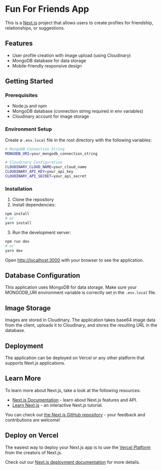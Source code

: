 # Fun For Friends App

This is a [Next.js](https://nextjs.org) project that allows users to create profiles for friendship, relationships, or suggestions.

## Features

- User profile creation with image upload (using Cloudinary)
- MongoDB database for data storage
- Mobile-friendly responsive design

## Getting Started

### Prerequisites

- Node.js and npm
- MongoDB database (connection string required in env variables)
- Cloudinary account for image storage

### Environment Setup

Create a `.env.local` file in the root directory with the following variables:

```bash
# MongoDB Connection String
MONGODB_URI=your_mongodb_connection_string

# Cloudinary Configuration
CLOUDINARY_CLOUD_NAME=your_cloud_name
CLOUDINARY_API_KEY=your_api_key
CLOUDINARY_API_SECRET=your_api_secret
```

### Installation

1. Clone the repository
2. Install dependencies:

```bash
npm install
# or
yarn install
```

3. Run the development server:

```bash
npm run dev
# or
yarn dev
```

Open [http://localhost:3000](http://localhost:3000) with your browser to see the application.

## Database Configuration

This application uses MongoDB for data storage. Make sure your MONGODB_URI environment variable is correctly set in the `.env.local` file.

## Image Storage

Images are stored in Cloudinary. The application takes base64 image data from the client, uploads it to Cloudinary, and stores the resulting URL in the database.

## Deployment

The application can be deployed on Vercel or any other platform that supports Next.js applications.

## Learn More

To learn more about Next.js, take a look at the following resources:

- [Next.js Documentation](https://nextjs.org/docs) - learn about Next.js features and API.
- [Learn Next.js](https://nextjs.org/learn) - an interactive Next.js tutorial.

You can check out [the Next.js GitHub repository](https://github.com/vercel/next.js) - your feedback and contributions are welcome!

## Deploy on Vercel

The easiest way to deploy your Next.js app is to use the [Vercel Platform](https://vercel.com/new?utm_medium=default-template&filter=next.js&utm_source=create-next-app&utm_campaign=create-next-app-readme) from the creators of Next.js.

Check out our [Next.js deployment documentation](https://nextjs.org/docs/app/building-your-application/deploying) for more details.
